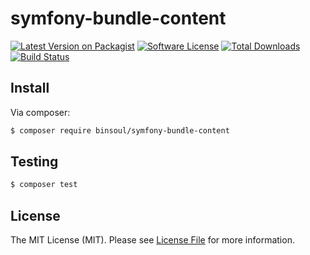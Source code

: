 # symfony-bundle-content

[![Latest Version on Packagist][ico-version]][link-packagist]
[![Software License][ico-license]](LICENSE.md)
[![Total Downloads][ico-downloads]][link-downloads]
[![Build Status](https://travis-ci.org/binsoul/symfony-bundle-content.svg?branch=master)](https://travis-ci.org/binsoul/symfony-bundle-content)

## Install

Via composer:

``` bash
$ composer require binsoul/symfony-bundle-content
```

## Testing

``` bash
$ composer test
```

## License

The MIT License (MIT). Please see [License File](LICENSE.md) for more information.

[ico-version]: https://img.shields.io/packagist/v/binsoul/symfony-bundle-content.svg?style=flat-square
[ico-license]: https://img.shields.io/badge/license-MIT-brightgreen.svg?style=flat-square
[ico-downloads]: https://img.shields.io/packagist/dt/binsoul/symfony-bundle-content.svg?style=flat-square

[link-packagist]: https://packagist.org/packages/binsoul/symfony-bundle-content
[link-downloads]: https://packagist.org/packages/binsoul/symfony-bundle-content
[link-author]: https://github.com/binsoul
